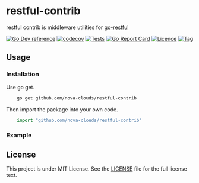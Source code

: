 # restful-contrib

restful contrib is middleware utilities for [go-restful](github.com/emicklei/go-restful)  

[![Go.Dev reference](https://img.shields.io/badge/go.dev-reference-blue?logo=go&logoColor=white)](https://pkg.go.dev/github.com/nova-clouds/restful-contrib?tab=doc)
[![codecov](https://codecov.io/gh/nova-clouds/restful-contrib/branch/main/graph/badge.svg?token=b5sf1VdK57)](https://codecov.io/gh/nova-clouds/restful-contrib)
[![Tests](https://github.com/nova-clouds/restful-contrib/actions/workflows/ci.yml/badge.svg?branch=main)](https://github.com/nova-clouds/restful-contrib/actions/workflows/ci.yml)
[![Go Report Card](https://goreportcard.com/badge/github.com/nova-clouds/restful-contrib)](https://goreportcard.com/report/github.com/nova-clouds/restful-contrib)
[![Licence](https://img.shields.io/github/license/nova-clouds/restful-contrib)](https://raw.githubusercontent.com/nova-clouds/restful-contrib/master/LICENSE)
[![Tag](https://img.shields.io/github/v/tag/nova-clouds/restful-contrib)](https://github.com/nova-clouds/restful-contrib/tags)

## Usage

### Installation

Use go get.

```bash
    go get github.com/nova-clouds/restful-contrib
```

Then import the package into your own code.

```go
    import "github.com/nova-clouds/restful-contrib"
```

### Example

## License

This project is under MIT License. See the [LICENSE](LICENSE) file for the full license text.
